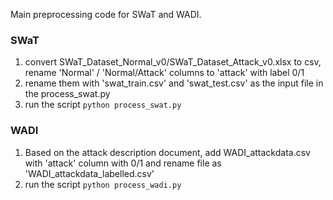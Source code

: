 Main preprocessing code for SWaT and WADI.

### SWaT
1. convert SWaT_Dataset_Normal_v0/SWaT_Dataset_Attack_v0.xlsx to csv, rename 'Normal' / 'Normal/Attack' columns to 'attack' with label 0/1
2. rename them with 'swat_train.csv' and 'swat_test.csv' as the input file in the process_swat.py
3. run the script `python process_swat.py`

### WADI
1. Based on the attack description document, add WADI_attackdata.csv with 'attack' column with 0/1 and rename file as 'WADI_attackdata_labelled.csv'
2. run the script `python process_wadi.py`
